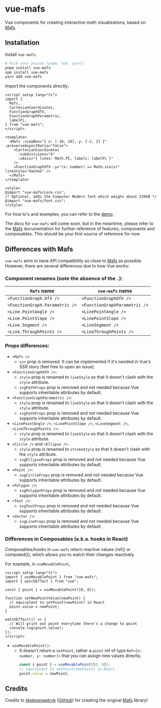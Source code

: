 # vue-mafs

Vue components for creating interactive math visualizations, based on [Mafs](https://github.com/stevenpetryk/mafs).

## Installation

Install `vue-mafs`:

```sh
# Pick your poison (pnpm, npm, yarn):
pnpm install vue-mafs
npm install vue-mafs
yarn add vue-mafs
```

Import the components directly:

```vue
<script setup lang="ts">
import {
  Mafs,
  CartesianCoordinates,
  FunctionGraphOfX,
  FunctionGraphParametric,
  labelPi,
} from "vue-mafs";
</script>

<template>
  <Mafs :viewBox="{ x: [-10, 10], y: [-2, 2] }" :preserveAspectRatio="false">
    <CartesianCoordinates
      :subdivisions="4"
      :xAxis="{ lines: Math.PI, labels: labelPi }"
    />
    <FunctionGraphOfX :y="(x: number) => Math.sin(x)" lineStyle="dashed" />
  </Mafs>
</template>

<style>
@import "vue-mafs/core.css";
/* Optional, adds the Computer Modern font which weighs about 220kB */
@import "vue-mafs/font.css";
</style>
```

For how to's and examples, you can refer to the [demo](./packages/demo/src/App.vue).

The docs for `vue-mafs` will come soon, but in the meantime, please refer to the [Mafs](https://mafs.dev/) documentation for further reference of features, components and composables. This should be your first source of reference for now.

## Differences with Mafs

`vue-mafs` aims to have API compatibility as close to [Mafs](https://github.com/stevenpetryk/mafs) as possible. However, there are several differences due to how Vue works:

### Component renames (note the absence of the `.`):

| `Mafs` name                    | `vue-mafs` name               |
| ------------------------------ | ----------------------------- |
| `<FunctionGraph.OfX />`        | `<FunctionGraphOfX />`        |
| `<FunctionGraph.Parametric />` | `<FunctionGraphParametric />` |
| `<Line.PointAngle />`          | `<LinePointAngle />`          |
| `<Line.PointSlope />`          | `<LinePointSlope />`          |
| `<Line.Segment />`             | `<LineSegment />`             |
| `<Line.ThroughPoints />`       | `<LineThroughPoints />`       |

### Props differences:

- `<Mafs />`
  - `ssr` prop is removed. It can be implemented if it's needed in Vue's SSR story (feel free to open an issue).
- `<FunctionGraphOfX />`:
  - `style` prop is renamed to `lineStyle` so that it doesn't clash with the `style` attribute.
  - `svgPathProps` prop is removed and not needed because Vue supports inheritable attributes by default.
- `<FunctionGraphParametric />`:
  - `style` prop is renamed to `lineStyle` so that it doesn't clash with the `style` attribute.
  - `svgPathProps` prop is removed and not needed because Vue supports inheritable attributes by default.
- `<LinePointAngle />`, `<LinePointSlope />`, `<LineSegment />`, `<LineThroughPoints />`:
  - `style` prop is renamed to `lineStyle` so that it doesn't clash with the `style` attribute.
- `<Circle />` and `<Ellipse />`:
  - `style` prop is renamed to `strokeStyle` so that it doesn't clash with the `style` attribute.
  - `svgEllipseProps` prop is removed and not needed because Vue supports inheritable attributes by default.
- `<Point />`:
  - `svgCircleProps` prop is removed and not needed because Vue supports inheritable attributes by default.
- `<Polygon />`:
  - `svgPolygonProps` prop is removed and not needed because Vue supports inheritable attributes by default.
- `<Text />`:
  - `svgTextProps` prop is removed and not needed because Vue supports inheritable attributes by default.
- `<Vector />`:
  - `svgLineProps` prop is removed and not needed because Vue supports inheritable attributes by default.

### Differences in Composables (a.k.a. hooks in React)

Composables/hooks in `vue-mafs` return reactive values (ref() or computed()), which allows you to watch their changes reactively.

For example, in `useMovablePoint`,

```vue
<script setup lang="ts">
import { useMovablePoint } from "vue-mafs";
import { watchEffect } from "vue";

const { point } = useMovablePoint([0, 0]);

function setNewPointValue(newPoint) {
  // equivalent to setPoint(newPoint) in React
  point.value = newPoint;
}

watchEffect(() => {
  // Will print out point everytime there's a change to point
  console.log(point.value);
});
</script>
```

- `useMovablePoint()`:
  - It doesn't return a `setPoint`, rather a `point` ref of type `Ref<[x: number, y: number]>` that you can assign new values directly.
    ```js
    const { point } = useMovablePoint([0, 0]);
    // equivalent to setPoint(newPoint) in React
    point.value = newPoint;
    ```

## Credits

Credits to [@stevenpetryk](https://twitter.com/stevenpetryk) ([GitHub](https://github.com/stevenpetryk)) for creating the original [Mafs](https://github.com/stevenpetryk/mafs) library!
